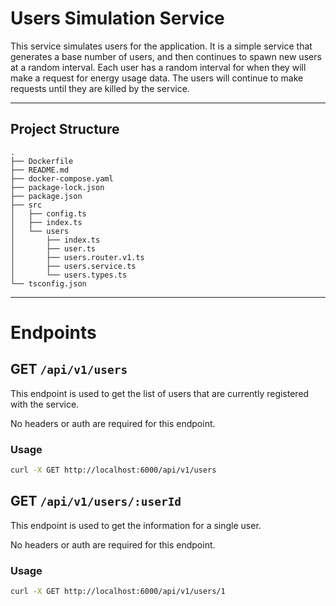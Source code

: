 # Users Simulation Service

This service simulates users for the application. It is a simple service that generates a base number of users, and then continues to spawn new users at a random interval. Each user has a random interval for when they will make a request for energy usage data. The users will continue to make requests until they are killed by the service.

---

## Project Structure

```
.
├── Dockerfile
├── README.md
├── docker-compose.yaml
├── package-lock.json
├── package.json
├── src
│   ├── config.ts
│   ├── index.ts
│   └── users
│       ├── index.ts
│       ├── user.ts
│       ├── users.router.v1.ts
│       ├── users.service.ts
│       └── users.types.ts
└── tsconfig.json
```

---

# Endpoints

## GET `/api/v1/users`

This endpoint is used to get the list of users that are currently registered with the service.

No headers or auth are required for this endpoint.

### Usage

```bash
curl -X GET http://localhost:6000/api/v1/users
```

## GET `/api/v1/users/:userId`

This endpoint is used to get the information for a single user.

No headers or auth are required for this endpoint.

### Usage

```bash
curl -X GET http://localhost:6000/api/v1/users/1
```